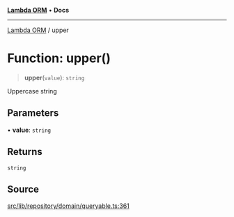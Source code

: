 [**Lambda ORM**](../README.md) • **Docs**

***

[Lambda ORM](../README.md) / upper

# Function: upper()

> **upper**(`value`): `string`

Uppercase string

## Parameters

• **value**: `string`

## Returns

`string`

## Source

[src/lib/repository/domain/queryable.ts:361](https://github.com/lambda-orm/lambdaorm-base/blob/1d2abad50f28511cd0e6125c8c883a452d54160f/src/lib/repository/domain/queryable.ts#L361)
